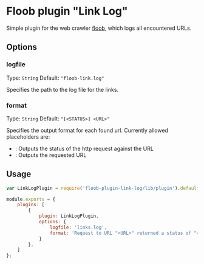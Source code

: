 # Floob plugin "Link Log"

Simple plugin for the web crawler [floob](https://github.com/developr-at/floob), which logs all encountered URLs.

## Options

### logfile
Type: `String`
Default: `"floob-link.log"`

Specifies the path to the log file for the links.

### format
Type: `String`
Default: `"[<STATUS>] <URL>"`

Specifies the output format for each found url. Currently allowed placeholders are:
* <STATUS>: Outputs the status of the http request against the URL
* <URL>: Outputs the requested URL

## Usage

```js
var LinkLogPlugin = require('floob-plugin-link-log/lib/plugin').default;

module.exports = {
    plugins: [
        {
            plugin: LinkLogPlugin,
            options: {
                logfile: 'links.log',
                format: 'Request to URL "<URL>" returned a status of "<STATUS>"'
            }
        },
    ]
};
```